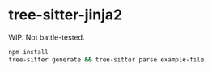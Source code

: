 # tree-sitter-jinja2

WIP. Not battle-tested.

```bash
npm install
tree-sitter generate && tree-sitter parse example-file  
```

